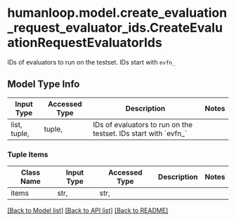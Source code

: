 # humanloop.model.create_evaluation_request_evaluator_ids.CreateEvaluationRequestEvaluatorIds

IDs of evaluators to run on the testset. IDs start with `evfn_`

## Model Type Info
Input Type | Accessed Type | Description | Notes
------------ | ------------- | ------------- | -------------
list, tuple,  | tuple,  | IDs of evaluators to run on the testset. IDs start with &#x60;evfn_&#x60; | 

### Tuple Items
Class Name | Input Type | Accessed Type | Description | Notes
------------- | ------------- | ------------- | ------------- | -------------
items | str,  | str,  |  | 

[[Back to Model list]](../../README.md#documentation-for-models) [[Back to API list]](../../README.md#documentation-for-api-endpoints) [[Back to README]](../../README.md)

